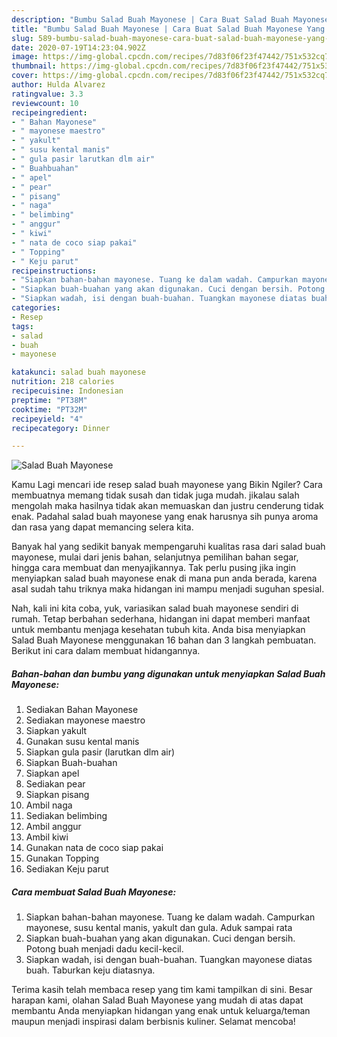 ```yaml
---
description: "Bumbu Salad Buah Mayonese | Cara Buat Salad Buah Mayonese Yang Menggugah Selera"
title: "Bumbu Salad Buah Mayonese | Cara Buat Salad Buah Mayonese Yang Menggugah Selera"
slug: 589-bumbu-salad-buah-mayonese-cara-buat-salad-buah-mayonese-yang-menggugah-selera
date: 2020-07-19T14:23:04.902Z
image: https://img-global.cpcdn.com/recipes/7d83f06f23f47442/751x532cq70/salad-buah-mayonese-foto-resep-utama.jpg
thumbnail: https://img-global.cpcdn.com/recipes/7d83f06f23f47442/751x532cq70/salad-buah-mayonese-foto-resep-utama.jpg
cover: https://img-global.cpcdn.com/recipes/7d83f06f23f47442/751x532cq70/salad-buah-mayonese-foto-resep-utama.jpg
author: Hulda Alvarez
ratingvalue: 3.3
reviewcount: 10
recipeingredient:
- " Bahan Mayonese"
- " mayonese maestro"
- " yakult"
- " susu kental manis"
- " gula pasir larutkan dlm air"
- " Buahbuahan"
- " apel"
- " pear"
- " pisang"
- " naga"
- " belimbing"
- " anggur"
- " kiwi"
- " nata de coco siap pakai"
- " Topping"
- " Keju parut"
recipeinstructions:
- "Siapkan bahan-bahan mayonese. Tuang ke dalam wadah. Campurkan mayonese, susu kental manis, yakult dan gula. Aduk sampai rata"
- "Siapkan buah-buahan yang akan digunakan. Cuci dengan bersih. Potong buah menjadi dadu kecil-kecil."
- "Siapkan wadah, isi dengan buah-buahan. Tuangkan mayonese diatas buah. Taburkan keju diatasnya."
categories:
- Resep
tags:
- salad
- buah
- mayonese

katakunci: salad buah mayonese 
nutrition: 218 calories
recipecuisine: Indonesian
preptime: "PT38M"
cooktime: "PT32M"
recipeyield: "4"
recipecategory: Dinner

---
```



![Salad Buah Mayonese](https://img-global.cpcdn.com/recipes/7d83f06f23f47442/751x532cq70/salad-buah-mayonese-foto-resep-utama.jpg)

Kamu Lagi mencari ide resep salad buah mayonese yang Bikin Ngiler? Cara membuatnya memang tidak susah dan tidak juga mudah. jikalau salah mengolah maka hasilnya tidak akan memuaskan dan justru cenderung tidak enak. Padahal salad buah mayonese yang enak harusnya sih punya aroma dan rasa yang dapat memancing selera kita.

Banyak hal yang sedikit banyak mempengaruhi kualitas rasa dari salad buah mayonese, mulai dari jenis bahan, selanjutnya pemilihan bahan segar, hingga cara membuat dan menyajikannya. Tak perlu pusing jika ingin menyiapkan salad buah mayonese enak di mana pun anda berada, karena asal sudah tahu triknya maka hidangan ini mampu menjadi suguhan spesial.




Nah, kali ini kita coba, yuk, variasikan salad buah mayonese sendiri di rumah. Tetap berbahan sederhana, hidangan ini dapat memberi manfaat untuk membantu menjaga kesehatan tubuh kita. Anda bisa menyiapkan Salad Buah Mayonese menggunakan 16 bahan dan 3 langkah pembuatan. Berikut ini cara dalam membuat hidangannya.

<!--inarticleads1-->

##### Bahan-bahan dan bumbu yang digunakan untuk menyiapkan Salad Buah Mayonese:

1. Sediakan  Bahan Mayonese
1. Sediakan  mayonese maestro
1. Siapkan  yakult
1. Gunakan  susu kental manis
1. Siapkan  gula pasir (larutkan dlm air)
1. Siapkan  Buah-buahan
1. Siapkan  apel
1. Sediakan  pear
1. Siapkan  pisang
1. Ambil  naga
1. Sediakan  belimbing
1. Ambil  anggur
1. Ambil  kiwi
1. Gunakan  nata de coco siap pakai
1. Gunakan  Topping
1. Sediakan  Keju parut




<!--inarticleads2-->

##### Cara membuat Salad Buah Mayonese:

1. Siapkan bahan-bahan mayonese. Tuang ke dalam wadah. Campurkan mayonese, susu kental manis, yakult dan gula. Aduk sampai rata
1. Siapkan buah-buahan yang akan digunakan. Cuci dengan bersih. Potong buah menjadi dadu kecil-kecil.
1. Siapkan wadah, isi dengan buah-buahan. Tuangkan mayonese diatas buah. Taburkan keju diatasnya.




Terima kasih telah membaca resep yang tim kami tampilkan di sini. Besar harapan kami, olahan Salad Buah Mayonese yang mudah di atas dapat membantu Anda menyiapkan hidangan yang enak untuk keluarga/teman maupun menjadi inspirasi dalam berbisnis kuliner. Selamat mencoba!
